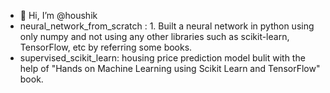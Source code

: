 - 👋 Hi, I’m @houshik
- neural_network_from_scratch : 1.	Built a neural network in python using only numpy and not using any other libraries such as scikit-learn, TensorFlow, etc by referring some books.
- supervised_scikit_learn: housing price prediction model bulit with the help of "Hands on Machine Learning using Scikit Learn and TensorFlow" book.

<!---
MLandML/MLandML is a ✨ special ✨ repository because its `README.md` (this file) appears on your GitHub profile.
You can click the Preview link to take a look at your changes.
--->
